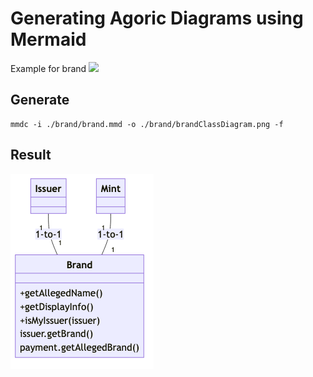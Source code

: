 # Generating Agoric Diagrams using Mermaid

Example for brand
<img src="./brand/Screenshot 2024-07-03 at 11.34.26 AM.png" /> 

## Generate
```
mmdc -i ./brand/brand.mmd -o ./brand/brandClassDiagram.png -f
```

## Result
<img src="./brand/brandClassDiagram.png" /> 
